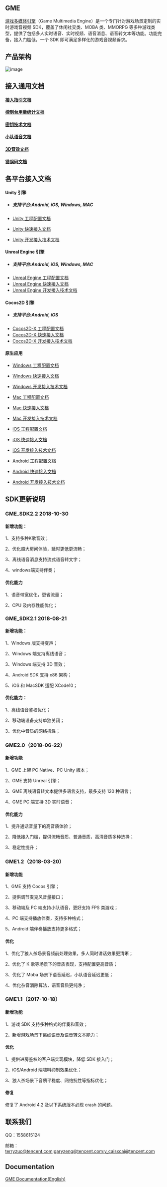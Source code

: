 ## GME
[游戏多媒体引擎](https://cloud.tencent.com/product/tmg?idx=1)（Game Multimedia Engine）是一个专门针对游戏场景定制的实时游戏音视频 SDK，覆盖了休闲社交类、MOBA 类、MMORPG 等多种游戏类型，提供了包括多人实时语音、实时视频、语音消息、语音转文本等功能。功能完备，接入门槛低，一个 SDK 即可满足多样化的游戏音视频诉求。

## 产品架构
![image](Image/d.png)




## 接入通用文档

#### [接入指引文档](./GME%20Introduction.md)
#### [控制台用量统计文档](./GME%20Introduction.md#%E6%8E%A7%E5%88%B6%E5%8F%B0%E7%94%A8%E9%87%8F%E7%BB%9F%E8%AE%A1%E4%BD%BF%E7%94%A8)
#### [密钥技术文档](./GME%20Developer%20Manual/GME%20Key%20Manual.md)
#### [小队语音文档](./GME%20Developer%20Manual/GME%20TeamAudio%20Manual.md)
#### [3D音效文档](./GME%20Developer%20Manual/GME%20Spatializer%20Manual.md)
#### [错误码文档](./GME%20Developer%20Manual/GME%20Error%20Code.md)

## 各平台接入文档

#### Unity 引擎
- ##### *支持平台:Android, iOS, Windows, MAC*

- [Unity 工程配置文档](./GME%20Developer%20Manual/Unity%20Developer%20Manual/Unity%20SDK%20Project%20Configuration.md)
- [Unity 快速接入文档](./GME%20Developer%20Manual/Unity%20Developer%20Manual/Unity%20SDK%20Developer%20Quick%20Start.md)
- [Unity 开发接入技术文档](./GME%20Developer%20Manual/Unity%20Developer%20Manual/Unity%20SDK%20Developer%20Manual.md)

#### Unreal Engine 引擎
- ##### *支持平台:Android, iOS, Windows, MAC*
- [Unreal Engine 工程配置文档](./GME%20Developer%20Manual/Unreal%20Engine%20Developer%20Manual/Unreal%20Engine%20SDK%20Project%20Configuration.md)
- [Unreal Engine 快速接入文档](./GME%20Developer%20Manual/Unreal%20Engine%20Developer%20Manual/Unreal%20SDK%20Developer%20Quick%20Start.md)
- [Unreal Engine 开发接入技术文档](./GME%20Developer%20Manual/Unreal%20Engine%20Developer%20Manual/Unreal%20Engine%20SDK%20Developer%20Manual.md)

#### Cocos2D 引擎
- ##### *支持平台:Android, iOS*
- [Cocos2D-X 工程配置文档](./GME%20Developer%20Manual/Cocos2D-X%20Developer%20Manual/Cocos2d%20SDK%20Project%20Configuration.md)
- [Cocos2D-X 快速接入文档](./GME%20Developer%20Manual/Cocos2D-X%20Developer%20Manual/Cocos2d%20SDK%20Developer%20Quick%20Start.md)
- [Cocos2D-X 开发接入技术文档](./GME%20Developer%20Manual/Cocos2D-X%20Developer%20Manual/Cocos2d%20SDK%20Developer%20Manual.md)

#### 原生应用
- [Windows 工程配置文档](./GME%20Developer%20Manual/Windows%20Developer%20Manual/Windows%20SDK%20Project%20Configuration.md)

- [Windows 快速接入文档](./GME%20Developer%20Manual/Windows%20Developer%20Manual/Windows%20SDK%20Developer%20Quick%20Start.md)

- [Windows 开发接入技术文档](./GME%20Developer%20Manual/Windows%20Developer%20Manual/Windows%20SDK%20Developer%20Manual.md)

- [Mac 工程配置文档](./GME%20Developer%20Manual/Mac%20Developer%20Manual/Mac%20SDK%20Project%20Configuration.md)

- [Mac 快速接入文档](./GME%20Developer%20Manual/Mac%20Developer%20Manual/Mac%20SDK%20Developer%20Quick%20Start.md)

- [Mac 开发接入技术文档](./GME%20Developer%20Manual/Mac%20Developer%20Manual/Mac%20SDK%20Developer%20Manual.md)

- [iOS 工程配置文档](./GME%20Developer%20Manual/iOS%20Developer%20Manual/iOS%20SDK%20Project%20Configuration.md)

- [iOS 快速接入文档](./GME%20Developer%20Manual/iOS%20Developer%20Manual/iOS%20SDK%20Developer%20Quick%20Start.md)

- [iOS 开发接入技术文档](./GME%20Developer%20Manual/iOS%20Developer%20Manual/iOS%20SDK%20Developer%20Manual.md)

- [Android 工程配置文档](./GME%20Developer%20Manual/Android%20Developer%20Manual/Android%20SDK%20Project%20Configuration.md)

- [Android 快速接入文档](./GME%20Developer%20Manual/Android%20Developer%20Manual/Android%20SDK%20Developer%20Quick%20Start.md)

- [Android 开发接入技术文档](./GME%20Developer%20Manual/Android%20Developer%20Manual/Android%20SDK%20Developer%20Manual.md)

## SDK更新说明
### GME_SDK2.2 2018-10-30
#### 新增功能：
1、支持多种K歌音效；

2、优化超大房间体验，延时更低更流畅；

3、离线语音消息支持流式语音转文字；

4、windows端支持伴奏；

#### 优化能力
1、语音带宽优化，更省流量；

2、CPU 及内存性能优化；

### GME_SDK2.1 2018-08-21

#### 新增功能：
1、Windows 版支持变声；

2、Windows 端支持离线语音；

3、Windows 端支持 3D 音效；

4、Android SDK 支持 x86 架构；

5、iOS 和 MacSDK 适配 XCode10；

#### 优化能力：
1、离线语音鉴权优化；

2、移动端设备支持单独关闭；

3、优化中音质的网络抗性；

### GME2.0（2018-06-22）
#### 新增功能
1、GME 上架 PC Native、PC Unity 版本；

2、GME 支持 Unreal 引擎；

3、GME 离线语音转文本提供多语言支持，最多支持 120 种语言；

4、GME PC 端支持 3D 实时语音；

#### 优化能力
1、提升通话音量下的高音质体验；

2、降低接入门槛，提供流畅音质、普通音质，高清音质多种选择；

3、稳定性提升；

### GME1.2（2018-03-20）
#### 新增功能
1、GME 支持 Cocos 引擎；

2、提供调节麦克风音量接口；

3、移动端及 PC 端支持小队语音，更好支持 FPS 类游戏；

4、PC 端支持播放伴奏，支持多种格式；

5、Android 端伴奏播放支持更多格式；
#### 优化
 1、优化了狼人杀场景音频前处理效果，多人同时讲话效果更清晰；

 2、优化了 K 歌等场景下的音质表现，支持配置更高音质；

 3、优化了 Moba 场景下语音延迟，小队语音延迟更低；

 4、优化杂音消除算法，语音音质更纯净；

### GME1.1（2017-10-18）
#### 新增功能
1、游戏 SDK 支持多种格式的伴奏和音效；

2、新增游戏场景下离线语音及语音转文本能力；

#### 优化
1、提供进房鉴权的客户端实现模块，降低 SDK 接入门；

2、iOS/Android 端啸叫抑制效果优化；

3、狼人杀场景下音质平稳度、网络抗性等指标优化；
#### 修复
修复了 Android 4.2 及以下系统版本必现 crash 的问题。


## 联系我们
QQ：1558615124

邮箱：terryzuo@tencent.com;garyzeng@tencent.com;v_caisxcai@tencent.com

## Documentation

[GME Documentation(English)](./README_intl.md)
